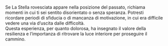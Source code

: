 Se La Stella rovesciata appare nella posizione del passato, richiama momenti in cui ti sei sentito disorientato o senza speranza. Potresti ricordare periodi di sfiducia o di mancanza di motivazione, in cui era difficile vedere una via d’uscita dalle difficoltà.  
Questa esperienza, per quanto dolorosa, ha insegnato il valore della resilienza e l’importanza di ritrovare la luce interiore per proseguire il cammino.
